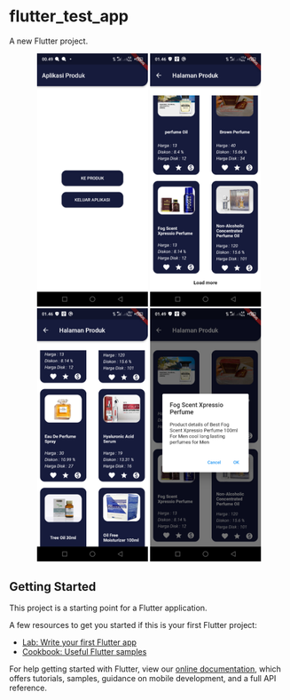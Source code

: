 # flutter_test_app

A new Flutter project.

<p align="center">
  <img src="https://raw.githubusercontent.com/ramms44/flutter-test-app/master/screenshots/1.png" width="200" alt="accessibility text">
  <img src="https://raw.githubusercontent.com/ramms44/flutter-test-app/master/screenshots/2.png" width="200" alt="accessibility text">
  <img src="https://raw.githubusercontent.com/ramms44/flutter-test-app/master/screenshots/3.png" width="200" alt="accessibility text">
  <img src="https://raw.githubusercontent.com/ramms44/flutter-test-app/master/screenshots/4.png" width="200" alt="accessibility text">
</p>


## Getting Started

This project is a starting point for a Flutter application.

A few resources to get you started if this is your first Flutter project:

- [Lab: Write your first Flutter app](https://flutter.dev/docs/get-started/codelab)
- [Cookbook: Useful Flutter samples](https://flutter.dev/docs/cookbook)

For help getting started with Flutter, view our
[online documentation](https://flutter.dev/docs), which offers tutorials,
samples, guidance on mobile development, and a full API reference.
